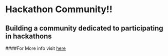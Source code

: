 # Hackathon Community!!
## Building a community dedicated to participating in hackathons
####For More info visit [here](https://tanmaymachkar.github.io/hackathonpage/)
